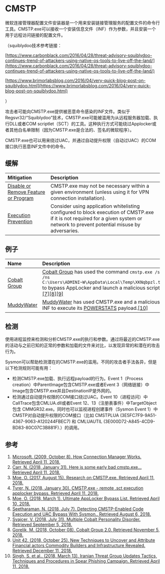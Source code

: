 # CMSTP

微软连接管理器配置文件安装器是一个用来安装链接管理服务的配置文件的命令行工具。CMSTP.exe可以接收一个安装信息文件（INF）作为参数，并且安装一个用于远程访问链接的配置文件。

（squiblydoo技术参考链接：

[https://www.carbonblack.com/2016/04/28/threat-advisory-squiblydoo-continues-trend-of-attackers-using-native-os-tools-to-live-off-the-land/](https://www.carbonblack.com/2016/04/28/threat-advisory-squiblydoo-continues-trend-of-attackers-using-native-os-tools-to-live-off-the-land/)

[https://www.brimorlabsblog.com/2016/04/very-quick-blog-post-on-squiblydoo.html](https://www.brimorlabsblog.com/2016/04/very-quick-blog-post-on-squiblydoo.html)

）

攻击者可能向CMSTP.exe提供被恶意命令感染的INF文件。类似于 Regsvr32/“Squiblydoo”技术，CMSTP.exe可能被滥用为从远程服务器加载、执行DLL或者COM scriptlet（SCT）的工具。这种执行方式可能绕过Applocker或者其他白名单限制（因为CMSTP.exe是合法的、签名的微软程序）。

CMSTP.exe也可以用来绕过UAC，并通过自动提升权限（自动过UAC）的COM接口执行恶意INF文件中的命令。

## 缓解

| Mitigation | Description |
| :--- | :--- |
| [Disable or Remove Feature or Program](https://attack.mitre.org/mitigations/M1042) | CMSTP.exe may not be necessary within a given environment \(unless using it for VPN connection installation\). |
| [Execution Prevention](https://attack.mitre.org/mitigations/M1038) | Consider using application whitelisting configured to block execution of CMSTP.exe if it is not required for a given system or network to prevent potential misuse by adversaries. |

## 例子

| Name | Description |
| :--- | :--- |
| [Cobalt Group](https://attack.mitre.org/groups/G0080) | [Cobalt Group](https://attack.mitre.org/groups/G0080) has used the command `cmstp.exe /s /ns C:\Users\ADMINI~W\AppData\Local\Temp\XKNqbpzl.txt` to bypass AppLocker and launch a malicious script.[\[7\]](https://blog.talosintelligence.com/2018/07/multiple-cobalt-personality-disorder.html)[\[8\]](https://blog.morphisec.com/cobalt-gang-2.0)[\[9\]](https://researchcenter.paloaltonetworks.com/2018/10/unit42-new-techniques-uncover-attribute-cobalt-gang-commodity-builders-infrastructure-revealed/) |
| [MuddyWater](https://attack.mitre.org/groups/G0069) | [MuddyWater](https://attack.mitre.org/groups/G0069) has used CMSTP.exe and a malicious INF to execute its [POWERSTATS](https://attack.mitre.org/software/S0223) payload.[\[10\]](https://www.fireeye.com/blog/threat-research/2018/03/iranian-threat-group-updates-ttps-in-spear-phishing-campaign.html) |

## 检测

使用进程监控来检测和分析CMSTP.exe的执行和参数。通过将最近的CMSTP.exe的活动与之前已知的正常的参数和加载的文件来对比，以发现异常的和潜在的攻击行为。

Sysmon可以帮助检测潜在的CMSTP.exe的滥用。不同的攻击者手法各异，但是以下检测规则可能有用：

* 检测CMSTP.exe加载、执行远程payload的行为。Event 1（Process creation）中ParentImage包含CMSTP.exe或者Event 3（网络链接）中Image包含CMSTP.exe并且DestinationIP是外网的。
* 检测通过自动提升权限的COM接口绕过UAC。Event 10（进程访问）中CallTrace包含CMLUA.dll或者Event 12、13（注册表事件）中TargetObject包含 CMMGR32.exe。同时也可以监视进程创建事件（Sysmon Event 1）中CMSTP对自动提升权限的COM接口（比如 CMSTPLUA \(3E5FC7F9-9A51-4367-9063-A120244FBEC7\) 和 CMLUAUTIL \(3E000D72-A845-4CD9-BD83-80C07C3B881F\).）的调用。

## 参考

1. [Microsoft. \(2009, October 8\). How Connection Manager Works. Retrieved April 11, 2018.](https://docs.microsoft.com/previous-versions/windows/it-pro/windows-server-2003/cc786431%28v=ws.10%29)
2. [Carr, N. \(2018, January 31\). Here is some early bad cmstp.exe... Retrieved April 11, 2018.](https://twitter.com/ItsReallyNick/status/958789644165894146)
3. [Moe, O. \(2017, August 15\). Research on CMSTP.exe. Retrieved April 11, 2018.](https://msitpros.com/?p=3960)
4. [Tyrer, N. \(2018, January 30\). CMSTP.exe - remote .sct execution applocker bypass. Retrieved April 11, 2018.](https://twitter.com/NickTyrer/status/958450014111633408)
5. [Moe, O. \(2018, March 1\). Ultimate AppLocker Bypass List. Retrieved April 10, 2018.](https://github.com/api0cradle/UltimateAppLockerByPassList)
6. [Seetharaman, N. \(2018, July 7\). Detecting CMSTP-Enabled Code Execution and UAC Bypass With Sysmon.. Retrieved August 6, 2018.](http://www.endurant.io/cmstp/detecting-cmstp-enabled-code-execution-and-uac-bypass-with-sysmon/)
7. [Svajcer, V. \(2018, July 31\). Multiple Cobalt Personality Disorder. Retrieved September 5, 2018.](https://blog.talosintelligence.com/2018/07/multiple-cobalt-personality-disorder.html)
8. [Gorelik, M. \(2018, October 08\). Cobalt Group 2.0. Retrieved November 5, 2018.](https://blog.morphisec.com/cobalt-gang-2.0)
9. [Unit 42. \(2018, October 25\). New Techniques to Uncover and Attribute Financial actors Commodity Builders and Infrastructure Revealed. Retrieved December 11, 2018.](https://researchcenter.paloaltonetworks.com/2018/10/unit42-new-techniques-uncover-attribute-cobalt-gang-commodity-builders-infrastructure-revealed/)
10. [Singh, S. et al.. \(2018, March 13\). Iranian Threat Group Updates Tactics, Techniques and Procedures in Spear Phishing Campaign. Retrieved April 11, 2018.](https://www.fireeye.com/blog/threat-research/2018/03/iranian-threat-group-updates-ttps-in-spear-phishing-campaign.html)

